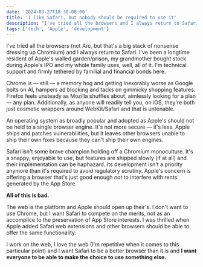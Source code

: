 ```yaml
---
date: '2024-03-27T18:30-08:00'
title: 'I like Safari, but nobody should be required to use it'
description: "I've tried all the browsers and I always return to Safari. I've been a longtime resident of Apple's walled garden/prison, my grandmother bought stock during Apple's IPO and my whole family uses, well, all of it. I'm technical support and firmly tethered by familial and financial bonds here."
tags: ['tech', 'Apple', 'development']
---
```

I've tried all the browsers (not Arc, but that's a big stack of nonsense dressing up Chromium) and I always return to Safari. I've been a longtime resident of Apple's walled garden/prison, my grandmother bought stock during Apple's IPO and my whole family uses, well, all of it. I'm technical support and firmly tethered by familial and financial bonds here.<!-- excerpt -->

Chrome is — still — a memory hog and getting inexorably worse as Google bolts on AI, hampers ad blocking and tacks on gimmicky shopping features. Firefox feels unsteady as Mozilla shuffles about, aimlessly looking for a plan — any plan. Additionally, as anyone will readily tell you, on iOS, they're both just cosmetic wrappers around WebKit/Safari and that is untenable.

An operating system as broadly popular and adopted as Apple's should not be held to a single browser engine. It's not more secure — it's less. Apple ships and patches vulnerabilities, but it leaves other browsers unable to ship their own fixes because they can't ship their own engines.

Safari isn't some brave champion holding off a Chromium monoculture. It's a snappy, enjoyable to use, but features are shipped slowly (if at all) and their implementation can be haphazard. Its development isn't a priority anymore than it's required to avoid regulatory scrutiny. Apple's concern is offering a browser that's just good enough *not* to interfere with rents generated by the App Store.

<strong class="highlight-text"> All of this is bad.</strong>

The web is the platform and Apple should open up their's. I don't want to use Chrome, but I want Safari to compete on the merits, not as an accomplice to the preservation of App Store interests. I was thrilled when Apple added Safari web extensions and other browsers should be able to offer the same functionality.

I work on the web, I love the web (I'm repetitive when it comes to this particular point) and I want Safari to be a better browser than it is and <strong class="highlight-text"> I want everyone to be able to make the choice to use something else.</strong>